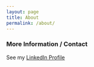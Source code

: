 ```yaml
---
layout: page
title: About
permalink: /about/
---
```


### More Information / Contact

See my [LinkedIn Profile](https://www.linkedin.com/in/stevenjhenderson/)

